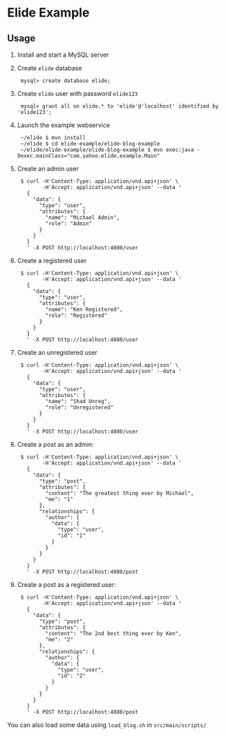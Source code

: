 # Elide Example

## Usage

1. Install and start a MySQL server

2. Create ```elide``` database

        mysql> create database elide;

3. Create ```elide``` user with password ```elide123```

        mysql> grant all on elide.* to 'elide'@'localhost' identified by 'elide123';

4. Launch the example webservice

        ~/elide $ mvn install
        ~/elide $ cd elide-example/elide-blog-example
        ~/elide/elide-example/elide-blog-example $ mvn exec:java -Dexec.mainClass="com.yahoo.elide.example.Main"

5. Create an admin user

        $ curl -H'Content-Type: application/vnd.api+json' \
               -H'Accept: application/vnd.api+json' --data '
          {
            "data": {
              "type": "user",
              "attributes": {
                "name": "Michael Admin",
                "role": "Admin"
              }
            }
          }
          ' -X POST http://localhost:4080/user

6. Create a registered user

        $ curl -H'Content-Type: application/vnd.api+json' \
               -H'Accept: application/vnd.api+json' --data '
          {
            "data": {
              "type": "user",
              "attributes": {
                "name": "Ken Registered",
                "role": "Registered"
              }
            }
          }
          ' -X POST http://localhost:4080/user

7. Create an unregistered user

        $ curl -H'Content-Type: application/vnd.api+json' \
               -H'Accept: application/vnd.api+json' --data '
          {
            "data": {
              "type": "user",
              "attributes": {
                "name": "Shad Unreg",
                "role": "Unregistered"
              }
            }
          }
          ' -X POST http://localhost:4080/user

8. Create a post as an admin:

        $ curl -H'Content-Type: application/vnd.api+json' \
               -H'Accept: application/vnd.api+json' --data '
          {
            "data": {
              "type": "post",
              "attributes": {
                "content": "The greatest thing ever by Michael",
                "me": "1"
              },
              "relationships": {
                "author": {
                  "data": {
                    "type": "user",
                    "id": "1"
                  }
                }
              }
            }
          }
          ' -X POST http://localhost:4080/post

9. Create a post as a registered user:

        $ curl -H'Content-Type: application/vnd.api+json' \
               -H'Accept: application/vnd.api+json' --data '
          {
            "data": {
              "type": "post",
              "attributes": {
                "content": "The 2nd best thing ever by Ken",
                "me": "2"
              },
              "relationships": {
                "author": {
                  "data": {
                    "type": "user",
                    "id": "2"
                  }
                }
              }
            }
          }
          ' -X POST http://localhost:4080/post

You can also load some data using `load_blog.sh` in `src/main/scripts/`
